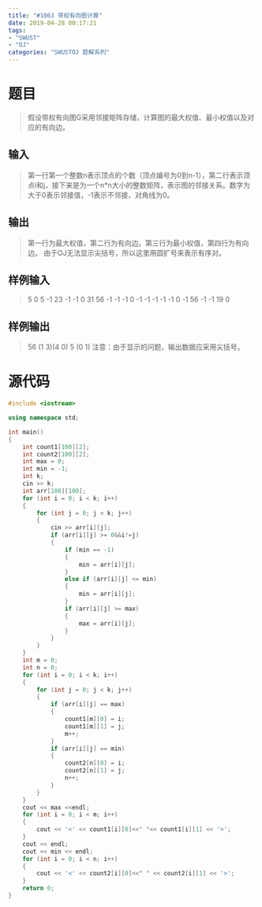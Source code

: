 ```yaml
---
title: "#1063 带权有向图计算"
date: 2019-04-28 00:17:21
tags:
- "SWUST"
- "OJ"
categories: "SWUSTOJ 题解系列"
---
```


# 题目

> 假设带权有向图G采用邻接矩阵存储，计算图的最大权值、最小权值以及对应的有向边。

<!-- more -->

## 输入

> 第一行第一个整数n表示顶点的个数（顶点编号为0到n-1），第二行表示顶点i和j，接下来是为一个n*n大小的整数矩阵，表示图的邻接关系。数字为大于0表示邻接值，-1表示不邻接，对角线为0。

## 输出

> 第一行为最大权值，第二行为有向边。第三行为最小权值，第四行为有向边。
由于OJ无法显示尖括号，所以这里用圆扩号来表示有序对。

## 样例输入

> 5 
0 5 -1 23 -1 
-1 0 31 56 -1 
-1 -1 0 -1 -1 
-1 -1 -1 0 -1 
56 -1 -1 19 0

## 样例输出

> 56
(1 3)(4 0)
5
(0 1)
注意：由于显示的问题，输出数据应采用尖括号。

# 源代码

```cpp
#include <iostream>

using namespace std;

int main()
{
	int count1[100][2];
	int count2[100][2];
	int max = 0;
	int min = -1;
	int k;
	cin >> k;
	int arr[100][100];
	for (int i = 0; i < k; i++)
	{
		for (int j = 0; j < k; j++)
		{
			cin >> arr[i][j];
			if (arr[i][j] >= 0&&i!=j)
			{
				if (min == -1)
				{
					min = arr[i][j];
				}
				else if (arr[i][j] <= min)
				{
					min = arr[i][j];
				}
				if (arr[i][j] >= max)
				{
					max = arr[i][j];
				}
			}
		}
	}
	int m = 0;
	int n = 0;
	for (int i = 0; i < k; i++)
	{
		for (int j = 0; j < k; j++)
		{
			if (arr[i][j] == max)
			{
				count1[m][0] = i;
				count1[m][1] = j;
				m++;
			}
			if (arr[i][j] == min)
			{
				count2[n][0] = i;
				count2[n][1] = j;
				n++;
			}
		}
	}
	cout << max <<endl;
	for (int i = 0; i < m; i++)
	{
		cout << '<' << count1[i][0]<<" "<< count1[i][1] << '>';
	}
	cout << endl;
	cout << min << endl;
	for (int i = 0; i < n; i++)
	{
		cout << '<' << count2[i][0]<<" " << count2[i][1] << '>';
	}
	return 0;
}
```

